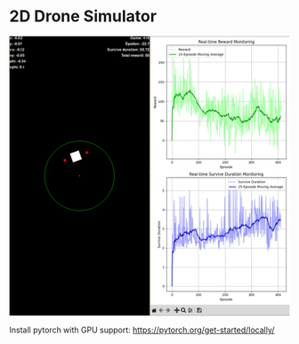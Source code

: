 # 2D Drone Simulator
![Alt text](image.png)

Install pytorch with GPU support: https://pytorch.org/get-started/locally/ 
